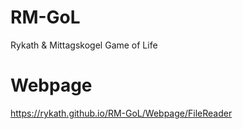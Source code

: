 # RM-GoL
Rykath &amp; Mittagskogel Game of Life
# Webpage
https://rykath.github.io/RM-GoL/Webpage/FileReader
